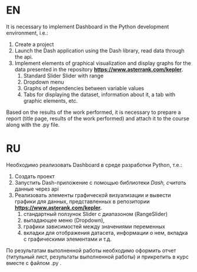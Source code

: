 # EN

It is necessary to implement Dashboard in the Python development environment, i.e.:

1. Create a project
2. Launch the Dash application using the Dash library, read data through the api.
3. Implement elements of graphical visualization and display graphs for the data presented in the repository **https://www.asterrank.com/kepler**.
    1. Standard Slider Slider with range
    2. Dropdown menu
    3. Graphs of dependencies between variable values
    4. Tabs for displaying the dataset, information about it, a tab with graphic elements, etc.

Based on the results of the work performed, it is necessary to prepare a report (title page, results of the work performed) and attach it to the course along with the .py file.

# RU

Необходимо реализовать Dashboard в среде разработки Python, т.е.:

1. Создать проект
2. Запустить Dash-приложение с помощью библиотеки *Dash, *считать** данные через api
3. Реализовать элементы графической визуализации и вывести графики для данных, представленных в репозитории **https://www.asterank.com/kepler.**
    1. стандартный ползунок Slider с диапазоном (RangeSlider)
    2. выпадающее меню (Dropdown),
    3. графики зависимостей между значениями переменных
    4. вкладки для отображения датасета, информации о нем, вкладка с графическими элементами и т.д.

По результатам выполненной работы необходимо оформить отчет (титульный лист, результаты выполненной работы) и  прикрепить в курс вместе с файлом .py .

